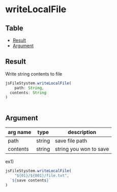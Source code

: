 # writeLocalFile

Table
-----------------

* [Result](#result)
* [Argument](#argument)


## Result

Write string contents to file


```js.js
jsFileStystem.writeLocalFile(
	path: String,
  contents: String
)
	
```

## Argument

| arg name | type | description |
| -------- | -------- | -------- |
| path | string | save file path |
| contents | string | string you won to save |



ex1) 

```js.js
jsFileStystem.writeLocalFile(
	"${01}/${001}/file.txt",
  `${save contents}`
)
```

